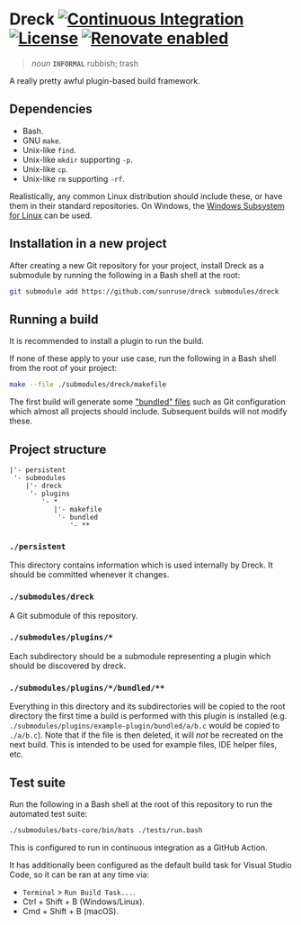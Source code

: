 # Dreck [![Continuous Integration](https://github.com/sunruse/dreck/workflows/Continuous%20Integration/badge.svg)](https://github.com/sunruse/dreck/actions) [![License](https://img.shields.io/github/license/sunruse/dreck.svg)](https://github.com/sunruse/dreck/blob/master/license) [![Renovate enabled](https://img.shields.io/badge/renovate-enabled-brightgreen.svg)](https://renovatebot.com/)

> _noun_ **`INFORMAL`** rubbish; trash

A really pretty awful plugin-based build framework.

## Dependencies

- Bash.
- GNU `make`.
- Unix-like `find`.
- Unix-like `mkdir` supporting `-p`.
- Unix-like `cp`.
- Unix-like `rm` supporting `-rf`.

Realistically, any common Linux distribution should include these, or have them in their standard repositories.  On Windows, the [Windows Subsystem for Linux](https://docs.microsoft.com/en-us/windows/wsl/about) can be used.

## Installation in a new project

After creating a new Git repository for your project, install Dreck as a submodule by running the following in a Bash shell at the root:

```bash
git submodule add https://github.com/sunruse/dreck submodules/dreck
```

## Running a build

It is recommended to install a plugin to run the build.

If none of these apply to your use case, run the following in a Bash shell from the root of your project:

```bash
make --file ./submodules/dreck/makefile
```

The first build will generate some ["bundled" files](./bundled) such as Git configuration which almost all projects should include.  Subsequent builds will not modify these.

## Project structure

```
|'- persistent
 '- submodules
    |'- dreck
     '- plugins
        '- *
           |'- makefile
            '- bundled
               '- **
```

### `./persistent`

This directory contains information which is used internally by Dreck.  It should be committed whenever it changes.

### `./submodules/dreck`

A Git submodule of this repository.

### `./submodules/plugins/*`

Each subdirectory should be a submodule representing a plugin which should be discovered by dreck.

### `./submodules/plugins/*/bundled/**`

Everything in this directory and its subdirectories will be copied to the root directory the first time a build is performed with this plugin is installed (e.g. `./submodules/plugins/example-plugin/bundled/a/b.c` would be copied to `./a/b.c`).  Note that if the file is then deleted, it will _not_ be recreated on the next build.  This is intended to be used for example files, IDE helper files, etc.

## Test suite

Run the following in a Bash shell at the root of this repository to run the automated test suite:

```bash
./submodules/bats-core/bin/bats ./tests/run.bash
```

This is configured to run in continuous integration as a GitHub Action.

It has additionally been configured as the default build task for Visual Studio Code, so it can be ran at any time via:

- `Terminal` > `Run Build Task...`.
- Ctrl + Shift + B (Windows/Linux).
- Cmd + Shift + B (macOS).
